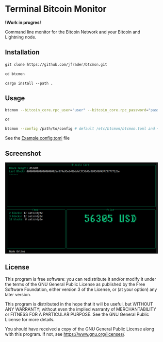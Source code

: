 # Terminal Bitcoin Monitor

**!Work in progres!**

Command line monitor for the Bitcoin Network and your Bitcoin and Lightning node.

## Installation

`git clone https://github.com/jfrader/btcmon.git`

`cd btcmon`

`cargo install --path .`

## Usage

```sh
btcmon --bitcoin_core.rpc_user="user" --bitcoin_core.rpc_password="password"
```
or

```sh
btcmon --config /path/to/config # default /etc/btcmon/btcmon.toml and ~/.btcmon/btcmon.toml
```

See the [Example config.toml](share/config/example.toml) file

## Screenshot

![btcmon](share/screenshots/btcmon.png?raw=true)

## License

This program is free software: you can redistribute it and/or modify it under the terms of the GNU General Public License as published by the Free Software Foundation, either version 3 of the License, or (at your option) any later version.

This program is distributed in the hope that it will be useful, but WITHOUT ANY WARRANTY; without even the implied warranty of MERCHANTABILITY or FITNESS FOR A PARTICULAR PURPOSE. See the GNU General Public License for more details.

You should have received a copy of the GNU General Public License along with this program. If not, see <https://www.gnu.org/licenses/>.
